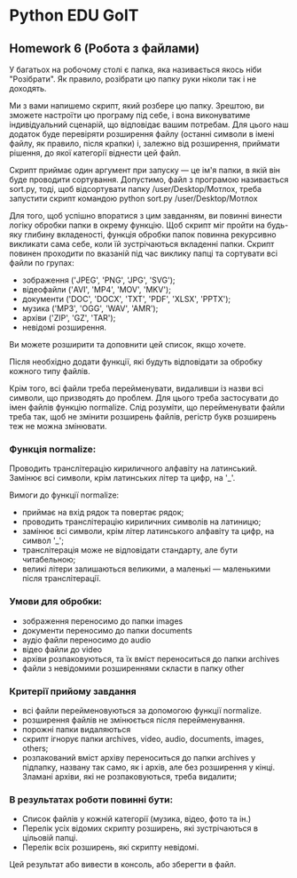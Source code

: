 # Python EDU GoIT

## Homework 6 (Робота з файлами)

У багатьох на робочому столі є папка, яка називається якось ніби "Розібрати". Як правило, розібрати цю папку руки ніколи так і не доходять.

Ми з вами напишемо скрипт, який розбере цю папку. Зрештою, ви зможете настроїти цю програму під себе, і вона виконуватиме індивідуальний сценарій, що відповідає вашим потребам. Для цього наш додаток буде перевіряти розширення файлу (останні символи в імені файлу, як правило, після крапки) і, залежно від розширення, приймати рішення, до якої категорії віднести цей файл.

Скрипт приймає один аргумент при запуску — це ім'я папки, в якій він буде проводити сортування. Допустимо, файл з програмою називається sort.py, тоді, щоб відсортувати папку /user/Desktop/Мотлох, треба запустити скрипт командою python sort.py /user/Desktop/Мотлох

Для того, щоб успішно впоратися з цим завданням, ви повинні винести логіку обробки папки в окрему функцію.
Щоб скрипт міг пройти на будь-яку глибину вкладеності, функція обробки папок повинна рекурсивно викликати сама себе, коли їй зустрічаються вкладенні папки.
Скрипт повинен проходити по вказаній під час виклику папці та сортувати всі файли по групах:

 - зображення ('JPEG', 'PNG', 'JPG', 'SVG');
 - відеофайли ('AVI', 'MP4', 'MOV', 'MKV');
 - документи ('DOC', 'DOCX', 'TXT', 'PDF', 'XLSX', 'PPTX');
 - музика ('MP3', 'OGG', 'WAV', 'AMR');
 - архіви ('ZIP', 'GZ', 'TAR');
 - невідомі розширення.

Ви можете розширити та доповнити цей список, якщо хочете.

Після необхідно додати функції, які будуть відповідати за обробку кожного типу файлів.

Крім того, всі файли треба перейменувати, видаливши із назви всі символи, що призводять до проблем. Для цього треба застосувати до імен файлів функцію normalize. Слід розуміти, що перейменувати файли треба так, щоб не змінити розширень файлів, регістр букв розширень теж не можна змінювати.

### Функція normalize:

Проводить транслітерацію кириличного алфавіту на латинський.
Замінює всі символи, крім латинських літер та цифр, на '_'.

Вимоги до функції normalize:

 - приймає на вхід рядок та повертає рядок;
 - проводить транслітерацію кириличних символів на латиницю;
 - замінює всі символи, крім літер латинського алфавіту та цифр, на символ '_';
 - транслітерація може не відповідати стандарту, але бути читабельною;
 - великі літери залишаються великими, а маленькі — маленькими після транслітерації.

### Умови для обробки:

 - зображення переносимо до папки images
 - документи переносимо до папки documents
 - аудіо файли переносимо до audio
 - відео файли до video
 - архіви розпаковуються, та їх вміст переноситься до папки archives
 - файли з невідомими розширеннями скласти в папку other

### Критерії прийому завдання

 - всі файли перейменовуються за допомогою функції normalize.
 - розширення файлів не змінюється після перейменування.
 - порожні папки видаляються
 - скрипт ігнорує папки archives, video, audio, documents, images, others;
 - розпакований вміст архіву переноситься до папки archives у підпапку, названу так само, як і архів, але без розширення у кінці. Зламані архіви, які не розпаковуються, треба видалити;

### В результатах роботи повинні бути:

 - Список файлів у кожній категорії (музика, відео, фото та ін.)
 - Перелік усіх відомих скрипту розширень, які зустрічаються в цільовій папці.
 - Перелік всіх розширень, які скрипту невідомі.

Цей результат або вивести в консоль, або зберегти в файл.
